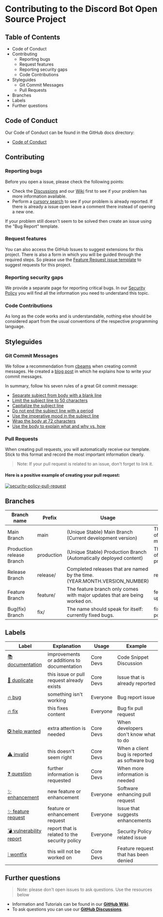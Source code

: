 # Contributing to the Discord Bot Open Source Project

## Table of Contents
* Code of Conduct
* Contributing
  * Reporting bugs
  * Request features
  * Reporting security gaps
  * Code Contributions
* Styleguides
  * Git Commit Messages
  * Pull Requests
* Branches
* Labels
* Further questions

## Code of Conduct
Our Code of Conduct can be found in the GitHub docs directory:
* [Code of Conduct](https://github.com/NicoKempeEU/discord-bot/blob/main/docs/code_of_conduct.md)

## Contributing

### Reporting bugs
Before you open a issue, please check the following points:
* Check the [Discussions](https://github.com/NicoKempeEU/discord-bot/discussions) and our [Wiki](https://github.com/NicoKempeEU/discord-bot/wiki) first to see if your problem has more information available.
* Perform a [cursory search](https://github.com/NicoKempeEU/discord-bot/blob/main/docs/code_of_conduct.md) to see if your problem is already reported. If there is already a issue open leave a comment there instead of opening a new one. 

If your problem still doesn't seem to be solved then create an issue using the "Bug Report" template.

### Request features
You can also access the GitHub Issues to suggest extensions for this project. There is also a form in which you will be guided through the required steps. So please use the [Feature Request issue template](https://github.com/NicoKempeEU/discord-bot/issues/new?assignees=&labels=%3Asparkles%3A+feature+request&template=feature_request.yml) to suggest requests for this project.

### Reporting security gaps
We provide a separate page for reporting critical bugs. In our [Security Policy](https://github.com/NicoKempeEU/discord-bot/security/policy) you will find all the information you need to understand this topic.

### Code Contributions
As long as the code works and is understandable, nothing else should be considered apart from the usual conventions of the respective programming language.

## Styleguides

### Git Commit Messages
We follow a recommendation from [cbeams](https://cbea.ms/author/cbeams/) when creating commit messages. He created a [blog post](https://cbea.ms/git-commit/) in which he explains how to write your commit messages.

In summary, follow his seven rules of a great Git commit message:
* [Separate subject from body with a blank line](https://cbea.ms/git-commit/#separate)
* [Limit the subject line to 50 characters](https://cbea.ms/git-commit/#limit-50)
* [Capitalize the subject line](https://cbea.ms/git-commit/#capitalize)
* [Do not end the subject line with a period](https://cbea.ms/git-commit/#end)
* [Use the imperative mood in the subject line](https://cbea.ms/git-commit/#imperative)
* [Wrap the body at 72 characters](https://cbea.ms/git-commit/#wrap-72)
* [Use the body to explain what and why vs. how](https://cbea.ms/git-commit/#why-not-how)

### Pull Requests
When creating pull requests, you will automatically receive our template. Stick to this format and record the most important information clearly.
> Note: If your pull request is related to an issue, don't forget to link it. 

#### Here is a positive example of creating your pull request:
[![security-policy-pull-request](https://user-images.githubusercontent.com/50241630/177031595-515251db-f73d-45e7-92cb-a3cdb4744132.png)](https://github.com/NicoKempeEU/discord-bot/pull/34)


## Branches
| **Branch name**           | **Prefix** | **Usage**                                                                  | **Example**                                   |
|---------------------------|------------|----------------------------------------------------------------------------|-----------------------------------------------|
| Main Branch               | main       | (Unique Stable) Main Branch (Current development version)                  | There is only one of this branch: main.       |
| Production release Branch | production | (Unique Stable) Production Branch (Automatically deployed content)         | There is only one of this branch: production. |
| Release Branch            | release/   | Completed releases that are named by the time. (YEAR.MONTH.VERSION_NUMBER) | release/2022.7.4                              |
| Feature Branch            | feature/   | The feature branch only comes with major updates that are being worked on. | feature/ux-update                             |
| Bug(fix) Branch           | fix/       | The name should speak for itself: currently fixed bugs.                    | fix/footer-position-fix                       |

## Labels
| **Label**                                                                                                         | **Explanation**                               | **Usage** | **Example**                                   |
|-------------------------------------------------------------------------------------------------------------------|-----------------------------------------------|-----------|-----------------------------------------------|
| [📚 documentation](https://github.com/NicoKempeEU/discord-bot/labels/%F0%9F%93%9A%20documentation)                 | improvements or additions to documentation    | Core Devs | Code Snippet Discussion                       |
| [📝 duplicate](https://github.com/NicoKempeEU/discord-bot/labels/%F0%9F%93%9D%20duplicate)                         | this issue or pull request already exists     | Core Devs | Issue that is already reported                |
| [🔥 bug](https://github.com/NicoKempeEU/discord-bot/labels/%3Afire%3A%20bug)                                       | something isn't working                       | Everyone  | Bug report issue                              |
| [🔥 fix](https://github.com/NicoKempeEU/discord-bot/labels/%3Afire%3A%20fix)                                       | this fixes content                            | Everyone  | Bug fix pull request                          |
| [❎ help wanted](https://github.com/NicoKempeEU/discord-bot/labels/%E2%9D%8E%20help%20wanted)                      | extra attention is needed                     | Core Devs | When developers don't know what to do         |
| [⚠️ invalid](https://github.com/NicoKempeEU/discord-bot/labels/%E2%9A%A0%EF%B8%8F%20invalid)                       | this doesn't seem right                       | Core Devs | When a client bug is reported as software bug |
| [❓ question](https://github.com/NicoKempeEU/discord-bot/labels/%E2%9D%93%20question)                              | further information is requested              | Core Devs | When more information is needed               |
| [✨ enhancement](https://github.com/NicoKempeEU/discord-bot/labels/%3Asparkles%3A%20enhancement)                   | new feature or enhancement                    | Everyone  | Software enhancing pull request               |
| [✨ feature request](https://github.com/NicoKempeEU/discord-bot/labels/%3Asparkles%3A%20feature%20request)         | feature or enhancement request                | Everyone  | Issue that suggests enhancements              |
| [💣 vulnerability report](https://github.com/NicoKempeEU/discord-bot/labels/%F0%9F%92%A3%20vulnerability%20report) | report that is related to the security policy | Everyone  | Security Policy related issue                 |
| [❕ wontfix](https://github.com/NicoKempeEU/discord-bot/labels/%E2%9D%95%20wontfix)                                | this will not be worked on                    | Core Devs | Feature request that has been denied          |

## Further questions
> Note: please don't open issues to ask questions. Use the resources below
* Information and Tutorials can be found in our **[GitHub Wiki](https://github.com/NicoKempeEU/discord-bot/wiki)**.
* To ask questions you can use our **[GitHub Discussions](https://github.com/NicoKempeEU/discord-bot/discussions)**.

